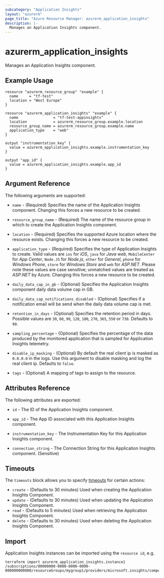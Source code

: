 ```yaml
---
subcategory: "Application Insights"
layout: "azurerm"
page_title: "Azure Resource Manager: azurerm_application_insights"
description: |-
  Manages an Application Insights component.
---
```


# azurerm_application_insights

Manages an Application Insights component.

## Example Usage

```hcl
resource "azurerm_resource_group" "example" {
  name     = "tf-test"
  location = "West Europe"
}

resource "azurerm_application_insights" "example" {
  name                = "tf-test-appinsights"
  location            = azurerm_resource_group.example.location
  resource_group_name = azurerm_resource_group.example.name
  application_type    = "web"
}

output "instrumentation_key" {
  value = azurerm_application_insights.example.instrumentation_key
}

output "app_id" {
  value = azurerm_application_insights.example.app_id
}
```

## Argument Reference

The following arguments are supported:

* `name` - (Required) Specifies the name of the Application Insights component. Changing this forces a
    new resource to be created.

* `resource_group_name` - (Required) The name of the resource group in which to
    create the Application Insights component.

* `location` - (Required) Specifies the supported Azure location where the resource exists. Changing this forces a new resource to be created.

* `application_type` - (Required) Specifies the type of Application Insights to create. Valid values are `ios` for _iOS_, `java` for _Java web_, `MobileCenter` for _App Center_, `Node.JS` for _Node.js_, `other` for _General_, `phone` for _Windows Phone_, `store` for _Windows Store_ and `web` for _ASP.NET_. Please note these values are case sensitive; unmatched values are treated as _ASP.NET_ by Azure. Changing this forces a new resource to be created.

* `daily_data_cap_in_gb` - (Optional) Specifies the Application Insights component daily data volume cap in GB.

* `daily_data_cap_notifications_disabled` - (Optional) Specifies if a notification email will be send when the daily data volume cap is met.

* `retention_in_days` - (Optional) Specifies the retention period in days. Possible values are `30`, `60`, `90`, `120`, `180`, `270`, `365`, `550` or `730`. Defaults to `90`.

* `sampling_percentage` - (Optional) Specifies the percentage of the data produced by the monitored application that is sampled for Application Insights telemetry.

* `disable_ip_masking` - (Optional) By default the real client ip is masked as `0.0.0.0` in the logs. Use this argument to disable masking and log the real client ip. Defaults to `false`.

* `tags` - (Optional) A mapping of tags to assign to the resource.

## Attributes Reference

The following attributes are exported:

* `id` - The ID of the Application Insights component.

* `app_id` - The App ID associated with this Application Insights component.

* `instrumentation_key` - The Instrumentation Key for this Application Insights component.

* `connection_string` - The Connection String for this Application Insights component. (Sensitive)

## Timeouts

The `timeouts` block allows you to specify [timeouts](https://www.terraform.io/docs/configuration/resources.html#timeouts) for certain actions:

* `create` - (Defaults to 30 minutes) Used when creating the Application Insights Component.
* `update` - (Defaults to 30 minutes) Used when updating the Application Insights Component.
* `read` - (Defaults to 5 minutes) Used when retrieving the Application Insights Component.
* `delete` - (Defaults to 30 minutes) Used when deleting the Application Insights Component.

## Import

Application Insights instances can be imported using the `resource id`, e.g.

```shell
terraform import azurerm_application_insights.instance1 /subscriptions/00000000-0000-0000-0000-000000000000/resourceGroups/mygroup1/providers/microsoft.insights/components/instance1
```
